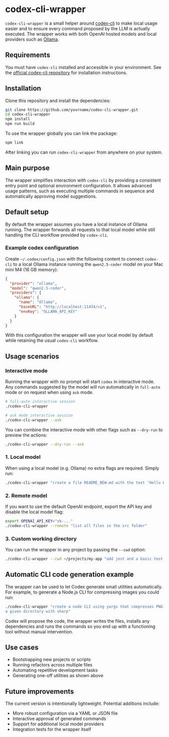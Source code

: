 # codex-cli-wrapper
`codex-cli-wrapper` is a small helper around
[codex-cli](https://github.com/openai/codex) to make local usage easier and to
ensure every command proposed by the LLM is actually executed. The wrapper works
with both OpenAI hosted models and local providers such as [Ollama](https://ollama.ai).

## Requirements
You must have `codex-cli` installed and accessible in your environment. See the
[official codex-cli repository](https://github.com/openai/codex) for
installation instructions.

## Installation
Clone this repository and install the dependencies:

```bash
git clone https://github.com/yourname/codex-cli-wrapper.git
cd codex-cli-wrapper
npm install
npm run build
```

To use the wrapper globally you can link the package:

```bash
npm link
```

After linking you can run `codex-cli-wrapper` from anywhere on your system.

## Main purpose
The wrapper simplifies interaction with `codex-cli` by providing a consistent
entry point and optional environment configuration. It allows advanced usage
patterns, such as executing multiple commands in sequence and automatically
approving model suggestions.

## Default setup
By default the wrapper assumes you have a local instance of Ollama running. The
wrapper forwards all requests to that local model while still handling the CLI
workflow provided by `codex-cli`.

### Example codex configuration
Create `~/.codex/config.json` with the following content to connect
`codex-cli` to a local Ollama instance running the `qwen2.5-coder` model
on your Mac mini M4 (16 GB memory):

```json
{
  "provider": "ollama",
  "model": "qwen2.5-coder",
  "providers": {
    "ollama": {
      "name": "Ollama",
      "baseURL": "http://localhost:11434/v1",
      "envKey": "OLLAMA_API_KEY"
    }
  }
}
```

With this configuration the wrapper will use your local model by default while
retaining the usual `codex-cli` workflow.

## Usage scenarios

### Interactive mode
Running the wrapper with no prompt will start `codex` in interactive mode. Any commands suggested by the model will run automatically in `full-auto` mode or on request when using `ask` mode.

```bash
# full-auto interactive session
./codex-cli-wrapper

# ask mode interactive session
./codex-cli-wrapper --ask
```

You can combine the interactive mode with other flags such as `--dry-run` to preview the actions:

```bash
./codex-cli-wrapper --dry-run --ask
```

### 1. Local model
When using a local model (e.g. Ollama) no extra flags are required. Simply run:

```bash
./codex-cli-wrapper "create a file README_NEW.md with the text 'Hello World'"
```

### 2. Remote model
If you want to use the default OpenAI endpoint, export the API key and disable
the local model flag:

```bash
export OPENAI_API_KEY="sk-..."
./codex-cli-wrapper --remote "list all files in the src folder"
```

### 3. Custom working directory
You can run the wrapper in any project by passing the `--cwd` option:

```bash
./codex-cli-wrapper --cwd ~/projects/my-app "add jest and a basic test suite"
```

## Automatic CLI code generation example

The wrapper can be used to let Codex generate small utilities automatically. For
example, to generate a Node.js CLI for compressing images you could run:

```bash
./codex-cli-wrapper "create a node CLI using yargs that compresses PNG files in
a given directory with sharp"
```

Codex will propose the code, the wrapper writes the files, installs any
dependencies and runs the commands so you end up with a functioning tool
without manual intervention.

## Use cases

- Bootstrapping new projects or scripts
- Running refactors across multiple files
- Automating repetitive development tasks
- Generating one-off utilities as shown above

## Future improvements

The current version is intentionally lightweight. Potential additions include:

- More robust configuration via a YAML or JSON file
- Interactive approval of generated commands
- Support for additional local model providers
- Integration tests for the wrapper itself


